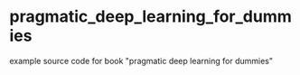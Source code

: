 # pragmatic_deep_learning_for_dummies
example source code for book "pragmatic deep learning for dummies"
